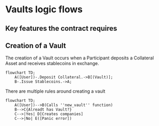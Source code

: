 # Vaults logic flows

## Key features the contract requires


## Creation of a Vault

The creation of a Vault occurs when a Participant deposits a Collateral Asset and receives stablecoins in exchange.

```mermaid
flowchart TD;
    A([User])-.Deposit Collateral.->B[(Vault)];
    B-.Issue Stablecoins.->A;
```

There are multiple rules around creating a vault

```mermaid
flowchart TD;
    A([User])-->B(Calls ''new_vault'' function)
    B-->C{Alreadt has Vault?}
    C-->|Yes| D[Creates companies]
    C-->|No| E([Panic error])
```

